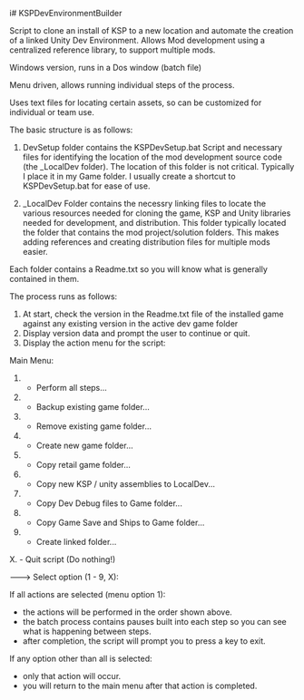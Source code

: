 i# KSPDevEnvironmentBuilder

Script to clone an install of KSP to a new location and automate the creation of a linked  Unity Dev Environment.  Allows Mod development using a centralized reference library, to support multiple mods.

Windows version, runs in a Dos window (batch file)

Menu driven, allows running individual steps of the process.

Uses text files for locating certain assets, so can be customized for individual or team use.

The basic structure is as follows:

1.  DevSetup folder contains the KSPDevSetup.bat Script and necessary files for identifying the location of the mod development source code (the _LocalDev folder).  The location of this folder is not critical. Typically I place it in my Game folder. I usually create a shortcut to KSPDevSetup.bat for ease of use. 

2.  _LocalDev Folder contains the necessry linking files to locate the various resources needed for cloning the game, KSP and Unity libraries needed for development, and distribution.  This folder typically located the folder that contains the mod project/solution folders.  This makes adding references and creating distribution files for multiple mods easier.


Each folder contains a Readme.txt so you will know what is generally contained in them.

The process runs as follows:

1.  At start, check the version in the Readme.txt file of the installed game against any existing version in the active dev game folder
2.  Display version data and prompt the user to continue or quit.
3.  Display the action menu for the script:
  
   Main Menu:

  1. - Perform all steps...
  2. - Backup existing game folder...
  3. - Remove existing game folder...
  4. - Create new game folder...
  5. - Copy retail game folder...
  6. - Copy new KSP / unity assemblies to LocalDev...
  7. - Copy Dev Debug files to Game folder...
  8. - Copy Game Save and Ships to Game folder...
  9. - Create linked folder...

  X. - Quit script  (Do nothing!)
  
---> Select option (1 - 9, X): 

If all actions are selected (menu option 1):
- the actions will be performed in the order shown above. 
- the batch process contains pauses built into each step so you can see what is happening between steps. 
- after completion, the script will prompt you to press a key to exit. 

If any option other than all is selected:
- only that action will occur.
- you will return to the main menu after that action is completed.
